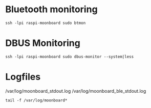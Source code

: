 # Bluetooth monitoring

```
ssh -lpi raspi-moonboard sudo btmon
```

# DBUS Monitoring
```
ssh -lpi raspi-moonboard sudo dbus-monitor --system|less
```

# Logfiles
/var/log/moonboard_stdout.log
/var/log/moonboard_ble_stdout.log
```
tail -f /var/log/moonboard*
```